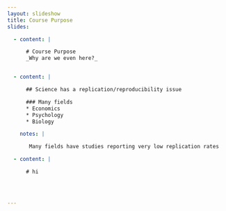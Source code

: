 ```yaml
---
layout: slideshow
title: Course Purpose
slides:

  - content: |

      # Course Purpose
      _Why are we even here?_


  - content: |

      ## Science has a replication/reproducibility issue

      ### Many fields
      * Economics
      * Psychology
      * Biology

    notes: |

       Many fields have studies reporting very low replication rates

  - content: |        

      # hi



    
---
```



<!-- 
Science has a replication/reproducibility issue
Many studies across many fields reporting low success rates for replication
<50%

We have the technology
Computation has becoming an increasingly large part of the scientific process
Data collection and storage, processing, analyses, visualization and conclusion all depend more and more on computation  

Our research should be reproducible


The Structure of the course

11 Modules covering project management, data management, computing, visualization, sharing, licensing and publishing. Learn how to integrate these skills together into a scientific work flow. During the course you will apply what you are learning to your project, working so that is (100%) reproducible science. The focus of this course is as much on creating reproducible workflows as it is the individual tools and skills that go into creating those worlflows. 

Assessment
Assignments (x%)
Badges (x%)
Project report (x%) 
-->